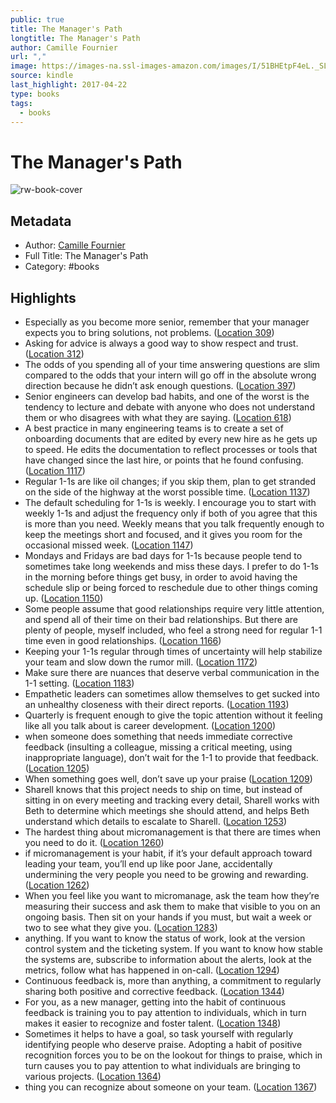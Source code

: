 ```yaml
---
public: true
title: The Manager's Path
longtitle: The Manager's Path
author: Camille Fournier
url: ","
image: https://images-na.ssl-images-amazon.com/images/I/51BHEtpF4eL._SL200_.jpg
source: kindle
last_highlight: 2017-04-22
type: books
tags:
  - books
---
```

# The Manager's Path

![rw-book-cover](https://images-na.ssl-images-amazon.com/images/I/51BHEtpF4eL._SL200_.jpg)

## Metadata
- Author: [Camille Fournier](Camille%20Fournier.md)
- Full Title: The Manager's Path
- Category: #books

## Highlights
- Especially as you become more senior, remember that your manager expects you to bring solutions, not problems. ([Location 309](https://readwise.io/to_kindle?action=open&asin=B06XP3GJ7F&location=309))
- Asking for advice is always a good way to show respect and trust. ([Location 312](https://readwise.io/to_kindle?action=open&asin=B06XP3GJ7F&location=312))
- The odds of you spending all of your time answering questions are slim compared to the odds that your intern will go off in the absolute wrong direction because he didn’t ask enough questions. ([Location 397](https://readwise.io/to_kindle?action=open&asin=B06XP3GJ7F&location=397))
- Senior engineers can develop bad habits, and one of the worst is the tendency to lecture and debate with anyone who does not understand them or who disagrees with what they are saying. ([Location 618](https://readwise.io/to_kindle?action=open&asin=B06XP3GJ7F&location=618))
- A best practice in many engineering teams is to create a set of onboarding documents that are edited by every new hire as he gets up to speed. He edits the documentation to reflect processes or tools that have changed since the last hire, or points that he found confusing. ([Location 1117](https://readwise.io/to_kindle?action=open&asin=B06XP3GJ7F&location=1117))
- Regular 1-1s are like oil changes; if you skip them, plan to get stranded on the side of the highway at the worst possible time. ([Location 1137](https://readwise.io/to_kindle?action=open&asin=B06XP3GJ7F&location=1137))
- The default scheduling for 1-1s is weekly. I encourage you to start with weekly 1-1s and adjust the frequency only if both of you agree that this is more than you need. Weekly means that you talk frequently enough to keep the meetings short and focused, and it gives you room for the occasional missed week. ([Location 1147](https://readwise.io/to_kindle?action=open&asin=B06XP3GJ7F&location=1147))
- Mondays and Fridays are bad days for 1-1s because people tend to sometimes take long weekends and miss these days. I prefer to do 1-1s in the morning before things get busy, in order to avoid having the schedule slip or being forced to reschedule due to other things coming up. ([Location 1150](https://readwise.io/to_kindle?action=open&asin=B06XP3GJ7F&location=1150))
- Some people assume that good relationships require very little attention, and spend all of their time on their bad relationships. But there are plenty of people, myself included, who feel a strong need for regular 1-1 time even in good relationships. ([Location 1166](https://readwise.io/to_kindle?action=open&asin=B06XP3GJ7F&location=1166))
- Keeping your 1-1s regular through times of uncertainty will help stabilize your team and slow down the rumor mill. ([Location 1172](https://readwise.io/to_kindle?action=open&asin=B06XP3GJ7F&location=1172))
- Make sure there are nuances that deserve verbal communication in the 1-1 setting. ([Location 1183](https://readwise.io/to_kindle?action=open&asin=B06XP3GJ7F&location=1183))
- Empathetic leaders can sometimes allow themselves to get sucked into an unhealthy closeness with their direct reports. ([Location 1193](https://readwise.io/to_kindle?action=open&asin=B06XP3GJ7F&location=1193))
- Quarterly is frequent enough to give the topic attention without it feeling like all you talk about is career development. ([Location 1200](https://readwise.io/to_kindle?action=open&asin=B06XP3GJ7F&location=1200))
- when someone does something that needs immediate corrective feedback (insulting a colleague, missing a critical meeting, using inappropriate language), don’t wait for the 1-1 to provide that feedback. ([Location 1205](https://readwise.io/to_kindle?action=open&asin=B06XP3GJ7F&location=1205))
- When something goes well, don’t save up your praise ([Location 1209](https://readwise.io/to_kindle?action=open&asin=B06XP3GJ7F&location=1209))
- Sharell knows that this project needs to ship on time, but instead of sitting in on every meeting and tracking every detail, Sharell works with Beth to determine which meetings she should attend, and helps Beth understand which details to escalate to Sharell. ([Location 1253](https://readwise.io/to_kindle?action=open&asin=B06XP3GJ7F&location=1253))
- The hardest thing about micromanagement is that there are times when you need to do it. ([Location 1260](https://readwise.io/to_kindle?action=open&asin=B06XP3GJ7F&location=1260))
- if micromanagement is your habit, if it’s your default approach toward leading your team, you’ll end up like poor Jane, accidentally undermining the very people you need to be growing and rewarding. ([Location 1262](https://readwise.io/to_kindle?action=open&asin=B06XP3GJ7F&location=1262))
- When you feel like you want to micromanage, ask the team how they’re measuring their success and ask them to make that visible to you on an ongoing basis. Then sit on your hands if you must, but wait a week or two to see what they give you. ([Location 1283](https://readwise.io/to_kindle?action=open&asin=B06XP3GJ7F&location=1283))
- anything. If you want to know the status of work, look at the version control system and the ticketing system. If you want to know how stable the systems are, subscribe to information about the alerts, look at the metrics, follow what has happened in on-call. ([Location 1294](https://readwise.io/to_kindle?action=open&asin=B06XP3GJ7F&location=1294))
- Continuous feedback is, more than anything, a commitment to regularly sharing both positive and corrective feedback. ([Location 1344](https://readwise.io/to_kindle?action=open&asin=B06XP3GJ7F&location=1344))
- For you, as a new manager, getting into the habit of continuous feedback is training you to pay attention to individuals, which in turn makes it easier to recognize and foster talent. ([Location 1348](https://readwise.io/to_kindle?action=open&asin=B06XP3GJ7F&location=1348))
- Sometimes it helps to have a goal, so task yourself with regularly identifying people who deserve praise. Adopting a habit of positive recognition forces you to be on the lookout for things to praise, which in turn causes you to pay attention to what individuals are bringing to various projects. ([Location 1364](https://readwise.io/to_kindle?action=open&asin=B06XP3GJ7F&location=1364))
- thing you can recognize about someone on your team. ([Location 1367](https://readwise.io/to_kindle?action=open&asin=B06XP3GJ7F&location=1367))
